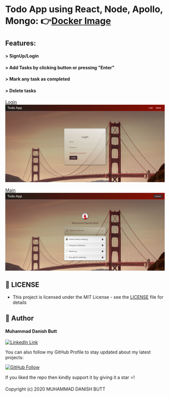 # Todo App using React, Node, Apollo, Mongo: 👉[Docker Image](https://indiedanish.github.io/3D-Boxes-Reactjs/)

 ## Features: 
#### > SignUp/Login
#### > Add Tasks by clicking button or pressing "Enter"
#### > Mark any task as completed
#### > Delete tasks

[Login](https://github.com/indiedanish/todoApp-react-apollo-mongo/blob/master/Login-SS.png)
![alt text](https://github.com/indiedanish/todoApp-react-apollo-mongo/blob/master/Login-SS.png)

[Main](https://github.com/indiedanish/todoApp-react-apollo-mongo/blob/master/Main-SS.png)
![alt text](https://github.com/indiedanish/todoApp-react-apollo-mongo/blob/master/Main-SS.png)


## 🔑 LICENSE
- This project is licensed under the MIT License - see the [LICENSE](https://github.com/indiedanish/todoApp-react-apollo-mongo/blob/master/License) file for details

## 🧑 Author

#### Muhammad Danish Butt
[![LinkedIn Link](https://img.shields.io/badge/Connect-Danish-blue.svg?logo=linkedin&longCache=true&style=social&label=Connect
)](https://www.linkedin.com/in/indiedanish)

You can also follow my GitHub Profile to stay updated about my latest projects:

[![GitHub Follow](https://img.shields.io/badge/Connect-Danish-blue.svg?logo=Github&longCache=true&style=social&label=Follow)](https://github.com/indiedanish)

If you liked the repo then kindly support it by giving it a star ⭐!

Copyright (c) 2020 MUHAMMAD DANISH BUTT

